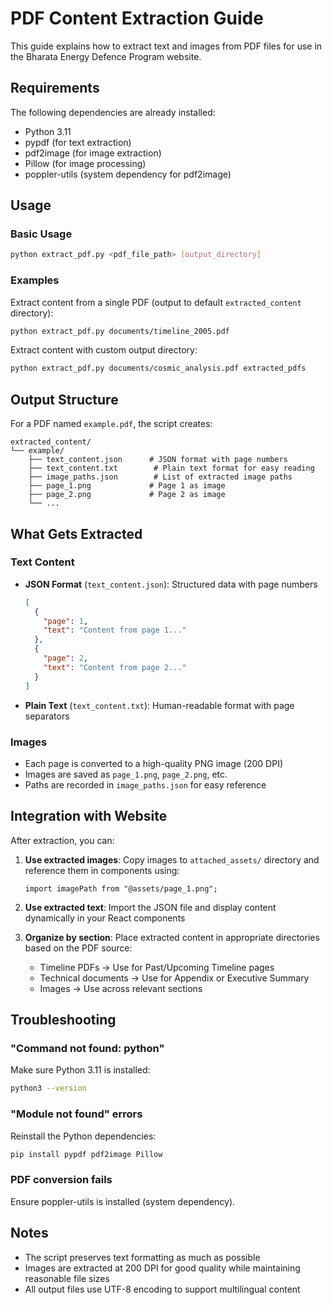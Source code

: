 # PDF Content Extraction Guide

This guide explains how to extract text and images from PDF files for use in the Bharata Energy Defence Program website.

## Requirements

The following dependencies are already installed:
- Python 3.11
- pypdf (for text extraction)
- pdf2image (for image extraction)
- Pillow (for image processing)
- poppler-utils (system dependency for pdf2image)

## Usage

### Basic Usage

```bash
python extract_pdf.py <pdf_file_path> [output_directory]
```

### Examples

Extract content from a single PDF (output to default `extracted_content` directory):
```bash
python extract_pdf.py documents/timeline_2005.pdf
```

Extract content with custom output directory:
```bash
python extract_pdf.py documents/cosmic_analysis.pdf extracted_pdfs
```

## Output Structure

For a PDF named `example.pdf`, the script creates:

```
extracted_content/
└── example/
    ├── text_content.json      # JSON format with page numbers
    ├── text_content.txt        # Plain text format for easy reading
    ├── image_paths.json        # List of extracted image paths
    ├── page_1.png             # Page 1 as image
    ├── page_2.png             # Page 2 as image
    └── ...
```

## What Gets Extracted

### Text Content
- **JSON Format** (`text_content.json`): Structured data with page numbers
  ```json
  [
    {
      "page": 1,
      "text": "Content from page 1..."
    },
    {
      "page": 2,
      "text": "Content from page 2..."
    }
  ]
  ```

- **Plain Text** (`text_content.txt`): Human-readable format with page separators

### Images
- Each page is converted to a high-quality PNG image (200 DPI)
- Images are saved as `page_1.png`, `page_2.png`, etc.
- Paths are recorded in `image_paths.json` for easy reference

## Integration with Website

After extraction, you can:

1. **Use extracted images**: Copy images to `attached_assets/` directory and reference them in components using:
   ```tsx
   import imagePath from "@assets/page_1.png";
   ```

2. **Use extracted text**: Import the JSON file and display content dynamically in your React components

3. **Organize by section**: Place extracted content in appropriate directories based on the PDF source:
   - Timeline PDFs → Use for Past/Upcoming Timeline pages
   - Technical documents → Use for Appendix or Executive Summary
   - Images → Use across relevant sections

## Troubleshooting

### "Command not found: python"
Make sure Python 3.11 is installed:
```bash
python3 --version
```

### "Module not found" errors
Reinstall the Python dependencies:
```bash
pip install pypdf pdf2image Pillow
```

### PDF conversion fails
Ensure poppler-utils is installed (system dependency).

## Notes

- The script preserves text formatting as much as possible
- Images are extracted at 200 DPI for good quality while maintaining reasonable file sizes
- All output files use UTF-8 encoding to support multilingual content

